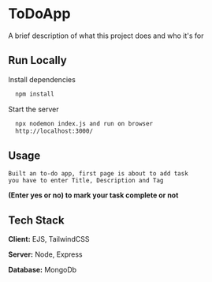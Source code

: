 
# ToDoApp

A brief description of what this project does and who it's for




## Run Locally

Install dependencies

```bash
  npm install
```

Start the server

```bash
  npx nodemon index.js and run on browser
  http://localhost:3000/
```


## Usage

```
Built an to-do app, first page is about to add task
you have to enter Title, Description and Tag
```
**(Enter yes or no) 
to mark your task complete or not**

## Tech Stack

**Client:** EJS, TailwindCSS

**Server:** Node, Express

**Database:** MongoDb
